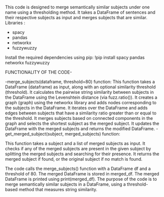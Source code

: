 This code is designed to merge semantically similar subjects under one name using a thresholding method. It takes a DataFrame of sentences and their respective subjects as input and merges subjects that are similar.
Libraries :
 - spacy
 - pandas
 - networkx
 - fuzzywuzzy
 
Install the required dependencies using pip:
!pip install spacy pandas networkx fuzzywuzzy

FUNCTIONALITY OF THE CODE-

-merge_subjects(dataframe, threshold=80) function:
   This function takes a DataFrame (dataframe) as input, along with an optional similarity threshold (threshold).
   It calculates the pairwise string similarity between subjects in the DataFrame using the Levenshtein distance (via fuzz.ratio()).
   It creates a graph (graph) using the networkx library and adds nodes corresponding to the subjects in the DataFrame.
   It iterates over the DataFrame and adds edges between subjects that have a similarity ratio greater than or equal to the threshold.
   It merges subjects based on connected components in the graph and selects the shortest subject as the merged subject.
   It updates the DataFrame with the merged subjects and returns the modified DataFrame.
-get_merged_subject(subject, merged_subjects) function:

   This function takes a subject and a list of merged subjects as input.
   It checks if any of the merged subjects are present in the given subject by splitting the merged subjects and searching for their presence.
   It returns the merged subject if found, or the original subject if no match is found.

The code calls the merge_subjects() function with a DataFrame df and a threshold of 80.
The merged DataFrame is stored in merged_df.
The merged DataFrame is printed using print(merged_df).
    The purpose of the code is to merge semantically similar subjects in a DataFrame, using a threshold-based method that measures string similarity.
